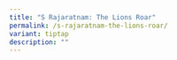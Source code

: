 ```yaml
---
title: "S Rajaratnam: The Lions Roar"
permalink: /s-rajaratnam-the-lions-roar/
variant: tiptap
description: ""
---
```

